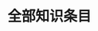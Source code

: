 <!-- Notes/index.md -->

<script setup>
// 从相对路径改为绝对路径引用
import ArticlesList from '/.vitepress/theme/ArticlesList.vue'
</script>

# 全部知识条目

<ArticlesList />
